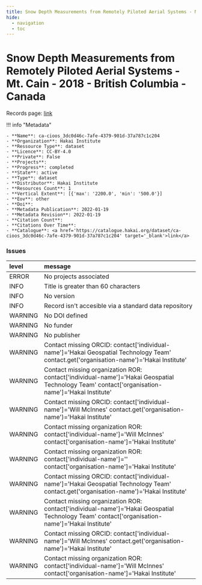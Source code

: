 ```yaml
---
title: Snow Depth Measurements from Remotely Piloted Aerial Systems - Mt. Cain - 2018 - British Columbia - Canada
hide:
  - navigation
  - toc
---
```


# Snow Depth Measurements from Remotely Piloted Aerial Systems - Mt. Cain - 2018 - British Columbia - Canada

Records page: <a href='https://catalogue.hakai.org/dataset/ca-cioos_3dc0d46c-7afe-4379-901d-37a787c1c204' target='_blank'>link</a>

<div id='map'></div>

!!! info "Metadata"
    
    - **Name**: ca-cioos_3dc0d46c-7afe-4379-901d-37a787c1c204 
    - **Organization**: Hakai Institute 
    - **Ressource Type**: dataset 
    - **Licence**: CC-BY-4.0 
    - **Private**: False 
    - **Projects**:  
    - **Progress**: completed 
    - **State**: active 
    - **Type**: dataset 
    - **Distributor**: Hakai Institute 
    - **Resources Count**: 1 
    - **Vertical Extent**: [{'max': '2200.0', 'min': '500.0'}] 
    - **Eov**: other 
    - **Doi**:  
    - **Metadata Publication**: 2022-01-19 
    - **Metadata Revision**: 2022-01-19 
    - **Citation Count**:  
    - **Citations Over Time**:  
    - **Catalogue**: <a href='https://catalogue.hakai.org/dataset/ca-cioos_3dc0d46c-7afe-4379-901d-37a787c1c204' target='_blank'>link</a> 

### Issues

| level   | message                                                                                                                                         |
|:--------|:------------------------------------------------------------------------------------------------------------------------------------------------|
| ERROR   | No projects associated                                                                                                                          |
| INFO    | Title is greater than 60 characters                                                                                                             |
| INFO    | No version                                                                                                                                      |
| INFO    | Record isn't accesible via a standard data repository                                                                                           |
| WARNING | No DOI defined                                                                                                                                  |
| WARNING | No funder                                                                                                                                       |
| WARNING | No publisher                                                                                                                                    |
| WARNING | Contact missing ORCID: contact['individual-name']='Hakai Geospatial Technology Team' contact.get('organisation-name')='Hakai Institute'         |
| WARNING | Contact missing organization ROR:  contact['individual-name']='Hakai Geospatial Technology Team' contact['organisation-name']='Hakai Institute' |
| WARNING | Contact missing ORCID: contact['individual-name']='Will McInnes' contact.get('organisation-name')='Hakai Institute'                             |
| WARNING | Contact missing organization ROR:  contact['individual-name']='Will McInnes' contact['organisation-name']='Hakai Institute'                     |
| WARNING | Contact missing organization ROR:  contact['individual-name']='' contact['organisation-name']='Hakai Institute'                                 |
| WARNING | Contact missing ORCID: contact['individual-name']='Hakai Geospatial Technology Team' contact.get('organisation-name')='Hakai Institute'         |
| WARNING | Contact missing organization ROR:  contact['individual-name']='Hakai Geospatial Technology Team' contact['organisation-name']='Hakai Institute' |
| WARNING | Contact missing ORCID: contact['individual-name']='Will McInnes' contact.get('organisation-name')='Hakai Institute'                             |
| WARNING | Contact missing organization ROR:  contact['individual-name']='Will McInnes' contact['organisation-name']='Hakai Institute'                     |

<script>
   document.addEventListener("DOMContentLoaded", function() {
    var map = L.map('map').setView([51.505, -125.09], 5);
    L.tileLayer('https://tile.openstreetmap.org/{z}/{x}/{y}.png', {
        maxZoom: 19,
        attribution: '&copy; <a href="http://www.openstreetmap.org/copyright">OpenStreetMap</a>'
    }).addTo(map);
    var geojsonFeature = {
        "type": "Feature",
        "properties": {
            "name" : "Snow Depth Measurements from Remotely Piloted Aerial Systems - Mt. Cain - 2018 - British Columbia - Canada"
        },
        "geometry": {'type': 'Polygon', 'coordinates': [[[-126.45157077, 50.17895647], [-126.25015464, 50.17895647], [-126.25015464, 50.29841121], [-126.45157077, 50.29841121], [-126.45157077, 50.17895647]]]}
    }
    L.geoJSON(geojsonFeature).addTo(map);
   })
</script>